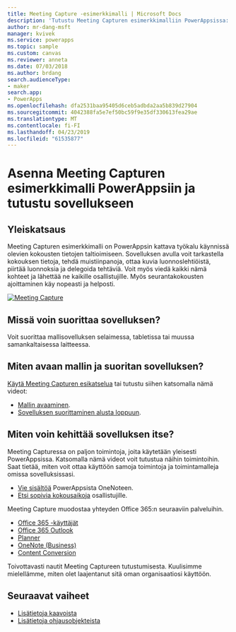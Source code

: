 ```yaml
---
title: Meeting Capture -esimerkkimalli | Microsoft Docs
description: 'Tutustu Meeting Capturen esimerkkimalliin PowerAppsissa: asennus, yleiskatsaus ja sovelluksen rakenne.'
author: mr-dang-msft
manager: kvivek
ms.service: powerapps
ms.topic: sample
ms.custom: canvas
ms.reviewer: anneta
ms.date: 07/03/2018
ms.author: brdang
search.audienceType:
- maker
search.app:
- PowerApps
ms.openlocfilehash: dfa2531baa95405d6ceb5adbda2aa5b839d27904
ms.sourcegitcommit: 4042388fa5e7ef50bc59f9e35df330613fea29ae
ms.translationtype: MT
ms.contentlocale: fi-FI
ms.lasthandoff: 04/23/2019
ms.locfileid: "61535877"
---
```

# <a name="set-up-and-learn-about-the-meeting-capture-sample-template-in-powerapps"></a>Asenna Meeting Capturen esimerkkimalli PowerAppsiin ja tutustu sovellukseen

## <a name="overview"></a>Yleiskatsaus

 Meeting Capturen esimerkkimalli on PowerAppsin kattava työkalu käynnissä olevien kokousten tietojen taltioimiseen. Sovelluksen avulla voit tarkastella kokouksen tietoja, tehdä muistiinpanoja, ottaa kuvia luonnoslehtiöistä, piirtää luonnoksia ja delegoida tehtäviä. Voit myös viedä kaikki nämä kohteet ja lähettää ne kaikille osallistujille. Myös seurantakokousten ajoittaminen käy nopeasti ja helposti.

[![Meeting Capture](media/sample-meeting-capture/MeetingCapture.png)](https://aka.ms/previewmeetingcapture)

## <a name="where-can-i-run-the-app"></a>Missä voin suorittaa sovelluksen?

Voit suorittaa mallisovelluksen selaimessa, tabletissa tai muussa samankaltaisessa laitteessa.

## <a name="how-do-i-open-the-template-and-run-the-app"></a>Miten avaan mallin ja suoritan sovelluksen?

[Käytä Meeting Capturen esikatselua](https://aka.ms/previewmeetingcapture) tai tutustu siihen katsomalla nämä videot:

- [Mallin avaaminen](https://www.youtube.com/watch?v=MTsbjln1AcA&index=1&list=PL8IYfXypsj2B5FizD0ZVVuzf49vr8yXFU).
- [Sovelluksen suorittaminen alusta loppuun](https://youtu.be/mGyxyJL4gJk).

## <a name="how-do-i-build-the-app-myself"></a>Miten voin kehittää sovelluksen itse?

Meeting Capturessa on paljon toimintoja, joita käytetään yleisesti PowerAppsissa. Katsomalla nämä videot voit tutustua näihin toimintoihin. Saat tietää, miten voit ottaa käyttöön samoja toimintoja ja toimintamalleja omissa sovelluksissasi.

- [Vie sisältöä](https://youtu.be/D6kmeM0UFH0) PowerAppsista OneNoteen.
- [Etsi sopivia kokousaikoja](https://youtu.be/gSD8m6d_Gv0) osallistujille.

Meeting Capture muodostaa yhteyden Office 365:n seuraaviin palveluihin.

- [Office 365 -käyttäjät](https://docs.microsoft.com/connectors/office365users/)
- [Office 365 Outlook](https://docs.microsoft.com/connectors/office365/)
- [Planner](https://docs.microsoft.com/connectors/planner/)
- [OneNote (Business)](https://docs.microsoft.com/connectors/onenote/)
- [Content Conversion](https://docs.microsoft.com/connectors/conversionservice/)

Toivottavasti nautit Meeting Captureen tutustumisesta. Kuulisimme mielellämme, miten olet laajentanut sitä oman organisaatiosi käyttöön.

## <a name="next-steps"></a>Seuraavat vaiheet
- [Lisätietoja kaavoista](https://docs.microsoft.com/powerapps/maker/canvas-apps/formula-reference)
- [Lisätietoja ohjausobjekteista](https://docs.microsoft.com/powerapps/maker/canvas-apps/reference-properties)
 
